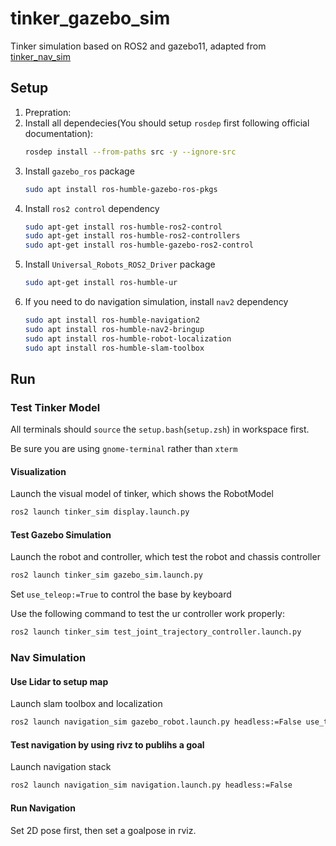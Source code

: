 # tinker_gazebo_sim
Tinker simulation based on ROS2 and gazebo11, adapted from [tinker_nav_sim](https://github.com/tinkerfuroc/tinker_nav_sim)

## Setup
1. Prepration: 
2. Install all dependecies(You should setup `rosdep` first following official documentation):
    ```sh
    rosdep install --from-paths src -y --ignore-src
    ```
3. Install `gazebo_ros` package
    ```sh
    sudo apt install ros-humble-gazebo-ros-pkgs
    ```
4. Install `ros2 control` dependency
    ```sh
    sudo apt-get install ros-humble-ros2-control
    sudo apt-get install ros-humble-ros2-controllers
    sudo apt-get install ros-humble-gazebo-ros2-control
    ```
5. Install `Universal_Robots_ROS2_Driver` package
    ```sh
    sudo apt-get install ros-humble-ur
    ```
5. If you need to do navigation simulation, install `nav2` dependency
    ```sh
    sudo apt install ros-humble-navigation2
    sudo apt install ros-humble-nav2-bringup
    sudo apt install ros-humble-robot-localization
    sudo apt install ros-humble-slam-toolbox
    ```

## Run

### Test Tinker Model
All terminals should `source` the `setup.bash`(`setup.zsh`) in workspace first.

Be sure you are using `gnome-terminal` rather than `xterm`
#### Visualization
Launch the visual model of tinker, which shows the RobotModel

```sh
ros2 launch tinker_sim display.launch.py
```
#### Test Gazebo Simulation
Launch the robot and controller, which test the robot and chassis controller

```sh
ros2 launch tinker_sim gazebo_sim.launch.py
```
Set `use_teleop:=True` to control the base by keyboard

Use the following command to test the ur controller work properly:
```sh
ros2 launch tinker_sim test_joint_trajectory_controller.launch.py
```
### Nav Simulation
#### Use Lidar to setup map
Launch slam toolbox and localization
```sh
ros2 launch navigation_sim gazebo_robot.launch.py headless:=False use_teleop:=True
```
#### Test navigation by using rivz to publihs a goal
Launch navigation stack
```sh
ros2 launch navigation_sim navigation.launch.py headless:=False 
```
#### Run Navigation
Set 2D pose first, then set a goalpose in rviz.

